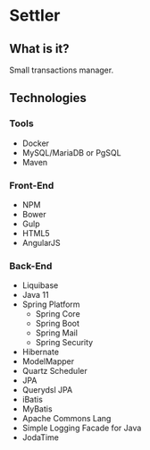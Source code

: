 # Settler

## What is it?
Small transactions manager.

## Technologies

### Tools

* Docker
* MySQL/MariaDB or PgSQL
* Maven

### Front-End

* NPM
* Bower
* Gulp
* HTML5
* AngularJS

### Back-End

* Liquibase
* Java 11
* Spring Platform
  * Spring Core
  * Spring Boot
  * Spring Mail
  * Spring Security
* Hibernate
* ModelMapper
* Quartz Scheduler
* JPA
* Querydsl JPA
* iBatis
* MyBatis
* Apache Commons Lang
* Simple Logging Facade for Java
* JodaTime

